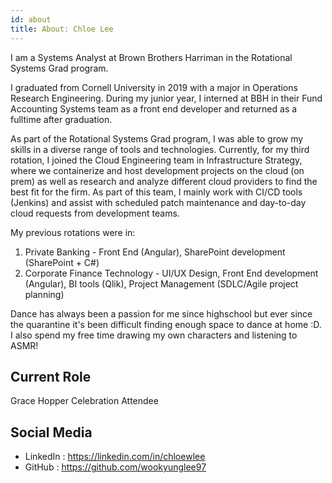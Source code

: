 ```yaml
---
id: about
title: About: Chloe Lee
---
```


I am a Systems Analyst at Brown Brothers Harriman in the Rotational Systems Grad program.

I graduated from Cornell University in 2019 with a major in Operations Research Engineering. During my junior year, I interned at BBH in their Fund Accounting Systems team as a front end developer and returned as a fulltime after graduation.

As part of the Rotational Systems Grad program, I was able to grow my skills in a diverse range of tools and technologies. 
Currently, for my third rotation, I joined the Cloud Engineering team in Infrastructure Strategy, where we containerize and host development projects on the cloud (on prem) as well as research and analyze different cloud providers to find the best fit for the firm. As part of this team, I mainly work with CI/CD tools (Jenkins) and assist with scheduled patch maintenance and day-to-day cloud requests from development teams. 

My previous rotations were in:
1. Private Banking - Front End (Angular), SharePoint development (SharePoint + C#)
1. Corporate Finance Technology - UI/UX Design, Front End development (Angular), BI tools (Qlik), Project Management (SDLC/Agile project planning)

Dance has always been a passion for me since highschool but ever since the quarantine it's been difficult finding enough space to dance at home :D. I also spend my free time drawing my own characters and listening to ASMR!

## Current Role

Grace Hopper Celebration Attendee

## Social Media

- LinkedIn : https://linkedin.com/in/chloewlee
- GitHub : https://github.com/wookyunglee97
